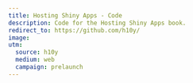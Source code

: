 ```yaml
---
title: Hosting Shiny Apps - Code
description: Code for the Hosting Shiny Apps book.
redirect_to: https://github.com/h10y/
image: 
utm:
  source: h10y
  medium: web
  campaign: prelaunch
---
```

